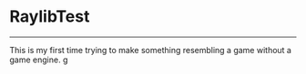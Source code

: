 # RaylibTest

***
This is my first time trying to make something resembling a game without a game engine.
g